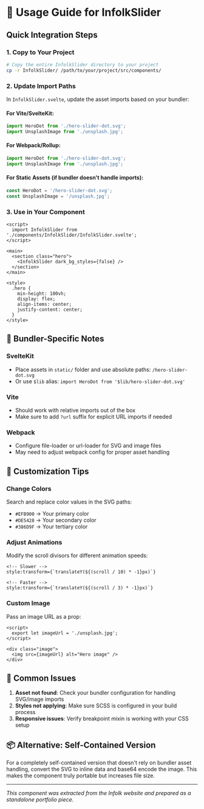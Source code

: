 # 🚀 Usage Guide for InfolkSlider

## Quick Integration Steps

### 1. Copy to Your Project
```bash
# Copy the entire InfolkSlider directory to your project
cp -r InfolkSlider/ /path/to/your/project/src/components/
```

### 2. Update Import Paths
In `InfolkSlider.svelte`, update the asset imports based on your bundler:

#### For Vite/SvelteKit:
```javascript
import HeroDot from './hero-slider-dot.svg';
import UnsplashImage from './unsplash.jpg';
```

#### For Webpack/Rollup:
```javascript
import HeroDot from './hero-slider-dot.svg';
import UnsplashImage from './unsplash.jpg';
```

#### For Static Assets (if bundler doesn't handle imports):
```javascript
const HeroDot = '/hero-slider-dot.svg';
const UnsplashImage = '/unsplash.jpg';
```

### 3. Use in Your Component
```svelte
<script>
  import InfolkSlider from './components/InfolkSlider/InfolkSlider.svelte';
</script>

<main>
  <section class="hero">
    <InfolkSlider dark_bg_styles={false} />
  </section>
</main>

<style>
  .hero {
    min-height: 100vh;
    display: flex;
    align-items: center;
    justify-content: center;
  }
</style>
```

## 🔧 Bundler-Specific Notes

### SvelteKit
- Place assets in `static/` folder and use absolute paths: `/hero-slider-dot.svg`
- Or use `$lib` alias: `import HeroDot from '$lib/hero-slider-dot.svg'`

### Vite
- Should work with relative imports out of the box
- Make sure to add `?url` suffix for explicit URL imports if needed

### Webpack
- Configure file-loader or url-loader for SVG and image files
- May need to adjust webpack config for proper asset handling

## 🎨 Customization Tips

### Change Colors
Search and replace color values in the SVG paths:
- `#EFB900` → Your primary color
- `#DE5428` → Your secondary color  
- `#386D9F` → Your tertiary color

### Adjust Animations
Modify the scroll divisors for different animation speeds:
```svelte
<!-- Slower -->
style:transform={`translateY(${(scroll / 10) * -1}px)`}

<!-- Faster -->
style:transform={`translateY(${(scroll / 3) * -1}px)`}
```

### Custom Image
Pass an image URL as a prop:
```svelte
<script>
  export let imageUrl = './unsplash.jpg';
</script>

<div class="image">
  <img src={imageUrl} alt="Hero image" />
</div>
```

## 🚨 Common Issues

1. **Asset not found**: Check your bundler configuration for handling SVG/image imports
2. **Styles not applying**: Make sure SCSS is configured in your build process
3. **Responsive issues**: Verify breakpoint mixin is working with your CSS setup

## 📦 Alternative: Self-Contained Version

For a completely self-contained version that doesn't rely on bundler asset handling, convert the SVG to inline data and base64 encode the image. This makes the component truly portable but increases file size.

---

*This component was extracted from the Infolk website and prepared as a standalone portfolio piece.*
